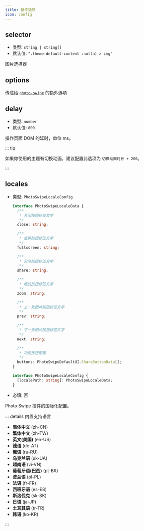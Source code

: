 ```yaml
---
title: 插件选项
icon: config
---
```


## selector

- 类型: `string | string[]`
- 默认值: `".theme-default-content :not(a) > img"`

图片选择器

## options

传递给 [`photo-swipe`](http://photoswipe.com/) 的额外选项

## delay

- 类型: `number`
- 默认值: `800`

操作页面 DOM 的延时，单位 ms。

::: tip

如果你使用的主题有切换动画，建议配置此选项为 `切换动画时长 + 200`。

:::

## locales

- 类型: `PhotoSwipeLocaleConfig`

  ```ts
  interface PhotoSwipeLocaleData {
    /**
     * 关闭按钮标签文字
     */
    close: string;

    /**
     * 全屏按钮标签文字
     */
    fullscreen: string;

    /**
     * 分享按钮标签文字
     */
    share: string;

    /**
     * 缩放按钮标签文字
     */
    zoom: string;

    /**
     * 上一张图片按钮标签文字
     */
    prev: string;

    /**
     * 下一张图片按钮标签文字
     */
    next: string;

    /**
     * 功能按钮配置
     */
    buttons: PhotoSwipeDefaultUI.ShareButtonData[];
  }

  interface PhotoSwipeLocaleConfig {
    [localePath: string]: PhotoSwipeLocaleData;
  }
  ```

- 必填: 否

Photo Swipe 插件的国际化配置。

::: details 内置支持语言

- **简体中文** (zh-CN)
- **繁体中文** (zh-TW)
- **英文(美国)** (en-US)
- **德语** (de-AT)
- **俄语** (ru-RU)
- **乌克兰语** (uk-UA)
- **越南语** (vi-VN)
- **葡萄牙语(巴西)** (pt-BR)
- **波兰语** (pl-PL)
- **法语** (fr-FR)
- **西班牙语** (es-ES)
- **斯洛伐克** (sk-SK)
- **日语** (ja-JP)
- **土耳其语** (tr-TR)
- **韩语** (ko-KR)

:::
